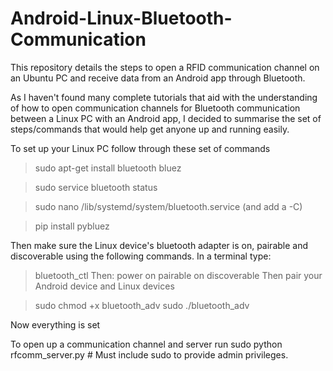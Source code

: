 # Android-Linux-Bluetooth-Communication
This repository details the steps to open a RFID communication channel on an Ubuntu PC and receive data from an Android app through Bluetooth.

As I haven't found many complete tutorials that aid with the understanding of how to open communication channels for Bluetooth communication between a Linux PC with an Android app, I decided to summarise the set of steps/commands that would help get anyone up and running easily.

To set up your Linux PC follow through these set of commands

> sudo apt-get install bluetooth bluez

> sudo service bluetooth status

> sudo nano /lib/systemd/system/bluetooth.service (and add a -C)

> pip install pybluez 

Then make sure the Linux device's bluetooth adapter is on, pairable and discoverable using the following commands.
In a terminal type:
> bluetooth_ctl
Then:
> power on
> pairable on
> discoverable
Then pair your Android device and Linux devices

> sudo chmod +x bluetooth_adv
> sudo ./bluetooth_adv

Now everything is set

To open up a communication channel and server run
sudo python rfcomm_server.py # Must include sudo to provide admin privileges.
